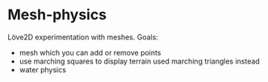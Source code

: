 # Mesh-physics
Löve2D experimentation with meshes.
Goals:
  - mesh which you can add or remove points
  - use marching squares to display terrain used marching triangles instead
  - water physics
